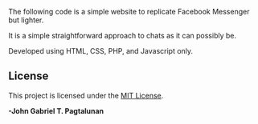 The following code is a simple website to replicate Facebook Messenger but lighter.

It is a simple straightforward approach to chats as it can possibly be.

Developed using HTML, CSS, PHP, and Javascript only.

## License
This project is licensed under the [MIT License](LICENSE).

**-John Gabriel T. Pagtalunan**
